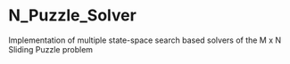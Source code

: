 # N_Puzzle_Solver
Implementation of multiple state-space search based solvers of the M x N Sliding Puzzle problem
